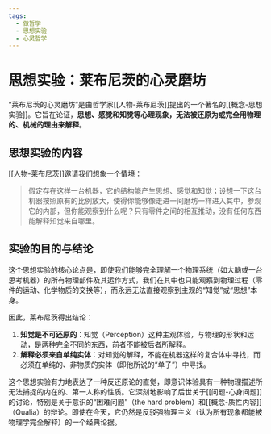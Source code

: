 ```yaml
---
tags:
  - 做哲学
  - 思想实验
  - 心灵哲学
---
```


# 思想实验：莱布尼茨的心灵磨坊

“莱布尼茨的心灵磨坊”是由哲学家[[人物-莱布尼茨]]提出的一个著名的[[概念-思想实验]]。它旨在论证，**思想、感觉和知觉等心理现象，无法被还原为或完全用物理的、机械的理由来解释**。

## 思想实验的内容

[[人物-莱布尼茨]]邀请我们想象一个情境：

> 假定存在这样一台机器，它的结构能产生思想、感觉和知觉；设想一下这台机器按照原有的比例放大，使得你能够像走进一间磨坊一样进入其中，参观它的内部，但你能观察到什么呢？只有零件之间的相互推动，没有任何东西能解释知觉来自哪里。

## 实验的目的与结论

这个思想实验的核心论点是，即使我们能够完全理解一个物理系统（如大脑或一台思考机器）的所有物理部件及其运作方式，我们在其中也只能观察到物理过程（零件的运动、化学物质的交换等），而永远无法直接观察到主观的“知觉”或“思想”本身。

因此，莱布尼茨得出结论：
1.  **知觉是不可还原的**：知觉（Perception）这种主观体验，与物理的形状和运动，是两种完全不同的东西，前者不能被后者所解释。
2.  **解释必须来自单纯实体**：对知觉的解释，不能在机器这样的复合体中寻找，而必须在单纯的、非物质的实体（即他所说的“单子”）中寻找。

这个思想实验有力地表达了一种反还原论的直觉，即意识体验具有一种物理描述所无法捕捉的内在的、第一人称的性质。它深刻地影响了后世关于[[问题-心身问题]]的讨论，特别是关于意识的“困难问题”（the hard problem）和[[概念-质性内容]]（Qualia）的辩论。即使在今天，它仍然是反驳强物理主义（认为所有现象都能被物理学完全解释）的一个经典论据。
